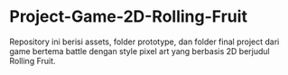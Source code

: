 # Project-Game-2D-Rolling-Fruit
Repository ini berisi assets, folder prototype, dan folder final project dari game bertema battle dengan style pixel art yang berbasis 2D berjudul Rolling Fruit.
